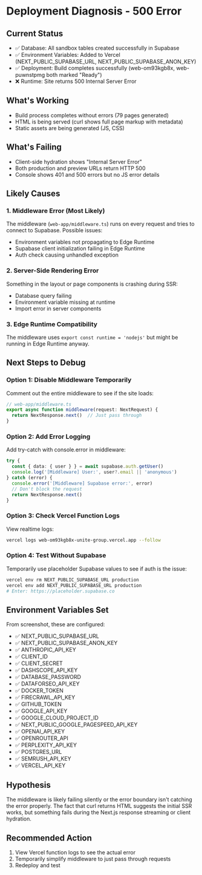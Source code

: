 # Deployment Diagnosis - 500 Error

## Current Status
- ✅ Database: All sandbox tables created successfully in Supabase
- ✅ Environment Variables: Added to Vercel (NEXT_PUBLIC_SUPABASE_URL, NEXT_PUBLIC_SUPABASE_ANON_KEY)
- ✅ Deployment: Build completes successfully (web-om93kgb8x, web-puwnstpmg both marked "Ready")
- ❌ Runtime: Site returns 500 Internal Server Error

## What's Working
- Build process completes without errors (79 pages generated)
- HTML is being served (curl shows full page markup with metadata)
- Static assets are being generated (JS, CSS)

## What's Failing
- Client-side hydration shows "Internal Server Error"
- Both production and preview URLs return HTTP 500
- Console shows 401 and 500 errors but no JS error details

## Likely Causes

### 1. Middleware Error (Most Likely)
The middleware (`web-app/middleware.ts`) runs on every request and tries to connect to Supabase. Possible issues:
- Environment variables not propagating to Edge Runtime
- Supabase client initialization failing in Edge Runtime
- Auth check causing unhandled exception

### 2. Server-Side Rendering Error
Something in the layout or page components is crashing during SSR:
- Database query failing
- Environment variable missing at runtime
- Import error in server components

### 3. Edge Runtime Compatibility
The middleware uses `export const runtime = 'nodejs'` but might be running in Edge Runtime anyway.

## Next Steps to Debug

### Option 1: Disable Middleware Temporarily
Comment out the entire middleware to see if the site loads:

```typescript
// web-app/middleware.ts
export async function middleware(request: NextRequest) {
  return NextResponse.next()  // Just pass through
}
```

### Option 2: Add Error Logging
Add try-catch with console.error in middleware:

```typescript
try {
  const { data: { user } } = await supabase.auth.getUser()
  console.log('[Middleware] User:', user?.email || 'anonymous')
} catch (error) {
  console.error('[Middleware] Supabase error:', error)
  // Don't block the request
  return NextResponse.next()
}
```

### Option 3: Check Vercel Function Logs
View realtime logs:
```bash
vercel logs web-om93kgb8x-unite-group.vercel.app --follow
```

### Option 4: Test Without Supabase
Temporarily use placeholder Supabase values to see if auth is the issue:

```bash
vercel env rm NEXT_PUBLIC_SUPABASE_URL production
vercel env add NEXT_PUBLIC_SUPABASE_URL production
# Enter: https://placeholder.supabase.co
```

## Environment Variables Set
From screenshot, these are configured:
- ✅ NEXT_PUBLIC_SUPABASE_URL
- ✅ NEXT_PUBLIC_SUPABASE_ANON_KEY
- ✅ ANTHROPIC_API_KEY
- ✅ CLIENT_ID
- ✅ CLIENT_SECRET
- ✅ DASHSCOPE_API_KEY
- ✅ DATABASE_PASSWORD
- ✅ DATAFORSEO_API_KEY
- ✅ DOCKER_TOKEN
- ✅ FIRECRAWL_API_KEY
- ✅ GITHUB_TOKEN
- ✅ GOOGLE_API_KEY
- ✅ GOOGLE_CLOUD_PROJECT_ID
- ✅ NEXT_PUBLIC_GOOGLE_PAGESPEED_API_KEY
- ✅ OPENAI_API_KEY
- ✅ OPENROUTER_API
- ✅ PERPLEXITY_API_KEY
- ✅ POSTGRES_URL
- ✅ SEMRUSH_API_KEY
- ✅ VERCEL_API_KEY

## Hypothesis
The middleware is likely failing silently or the error boundary isn't catching the error properly. The fact that curl returns HTML suggests the initial SSR works, but something fails during the Next.js response streaming or client hydration.

## Recommended Action
1. View Vercel function logs to see the actual error
2. Temporarily simplify middleware to just pass through requests
3. Redeploy and test
